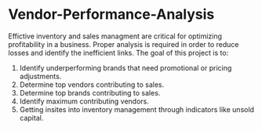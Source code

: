 # Vendor-Performance-Analysis
Effictive inventory and sales managment are critical for optimizing profitability in a business. Proper analysis is required in order to reduce losses and identify the inefficient links. The goal of this project is to:
1. Identify underperforming brands that need promotional or pricing adjustments.
2. Determine top vendors contributing to sales.
3. Determine top brands contributing to sales.
4. Identify maximum contributing vendors.
5. Getting insites into inventory management through indicators like unsold capital.
